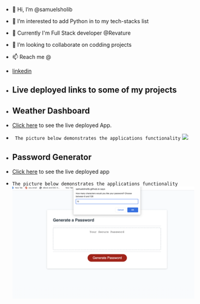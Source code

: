 - 👋 Hi, I’m @samuelsholib
- 👀 I’m interested to add Python in to my tech-stacks list
- 🌱 Currently I'm Full Stack developer @Revature
- 💞️ I’m looking to collaborate on codding projects
- 📫 Reach me @ 
 - [linkedin](https://www.linkedin.com/in/samuel-sholib-2611271b1/)

-  ## Live deployed links to some of my projects 
-   ## Weather Dashboard
- [Click here](https://samuelsholib.github.io/weather-dashboard/) to see the live deployed App.
- ``` The picture below demonstrates the applications functionality```
  ![](https://github.com/samuelsholib/image-exporter/blob/main/Images/Togo-weather-dashboard.png)

- ## Password Generator
- [Click here](https://samuelsholib.github.io/strong-key-to-go/) to see the live deployed app
- ```The picture below demonstrates the applications functionality```
 ![](https://github.com/samuelsholib/image-exporter/blob/main/Images/password-generator%20.png)

<!---
samuelsholib/samuelsholib is a ✨ special ✨ repository because its `README.md` (this file) appears on your GitHub profile.
You can click the Preview link to take a look at your changes.
--->

